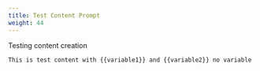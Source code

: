 ```yaml
---
title: Test Content Prompt
weight: 44
---
```


Testing content creation

```
This is test content with {{variable1}} and {{variable2}} no variable
```